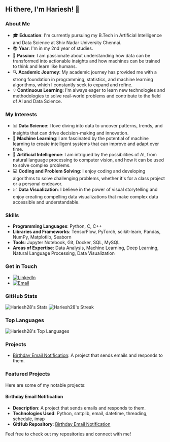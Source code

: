## Hi there, I'm Hariesh! 👋

### About Me
- 🎓 **Education**: I'm currently pursuing my B.Tech in Artificial Intelligence and Data Science at Shiv Nadar University Chennai.
- 📚 **Year**: I'm in my 2nd year of studies.
- 🧠 **Passion**: I am passionate about understanding how data can be transformed into actionable insights and how machines can be trained to think and learn like humans.
- 🔍 **Academic Journey**: My academic journey has provided me with a strong foundation in programming, statistics, and machine learning algorithms, which I constantly seek to expand and refine.
- 💡 **Continuous Learning**: I'm always eager to learn new technologies and methodologies to solve real-world problems and contribute to the field of AI and Data Science.

### My Interests
- 📊 **Data Science**: I love diving into data to uncover patterns, trends, and insights that can drive decision-making and innovation.
- 🤖 **Machine Learning**: I am fascinated by the potential of machine learning to create intelligent systems that can improve and adapt over time.
- 🧠 **Artificial Intelligence**: I am intrigued by the possibilities of AI, from natural language processing to computer vision, and how it can be used to solve complex problems.
- 💻 **Coding and Problem Solving**: I enjoy coding and developing algorithms to solve challenging problems, whether it's for a class project or a personal endeavor.
- 📈 **Data Visualization**: I believe in the power of visual storytelling and enjoy creating compelling data visualizations that make complex data accessible and understandable.

### Skills
- **Programming Languages**: Python, C, C++
- **Libraries and Frameworks**: TensorFlow, PyTorch, scikit-learn, Pandas, NumPy, Matplotlib, Seaborn
- **Tools**: Jupyter Notebook, Git, Docker, SQL, MySQL
- **Areas of Expertise**: Data Analysis, Machine Learning, Deep Learning, Natural Language Processing, Data Visualization

### Get in Touch
- [![LinkedIn](https://img.shields.io/badge/LinkedIn-0077B5?style=for-the-badge&logo=linkedin&logoColor=white)](https://www.linkedin.com/in/hariesh-r-1104312b3/)
- [![Email](https://img.shields.io/badge/Email-D14836?style=for-the-badge&logo=gmail&logoColor=white)](mailto:hariesh28606@gmail.com)

### GitHub Stats
![Hariesh28's Stats](https://github-readme-stats.vercel.app/api?username=Hariesh28&theme=chartreuse-dark&show_icons=true&hide_border=false&count_private=true)
![Hariesh28's Streak](https://github-readme-streak-stats.herokuapp.com/?user=Hariesh28&theme=chartreuse-dark&hide_border=false)

### Top Languages
![Hariesh28's Top Languages](https://github-readme-stats.vercel.app/api/top-langs/?username=Hariesh28&theme=chartreuse-dark&show_icons=true&hide_border=false&layout=compact)

### Projects
- [Birthday Email Notification](https://github.com/Hariesh28/birthday-email-notification): A project that sends emails and responds to them.

### Featured Projects
Here are some of my notable projects:

#### Birthday Email Notification
- **Description**: A project that sends emails and responds to them.
- **Technologies Used**: Python, smtplib, email, datetime, threading, schedule, imap
- **GitHub Repository**: [Birthday Email Notification](https://github.com/Hariesh28/birthday-email-notification)

Feel free to check out my repositories and connect with me!
